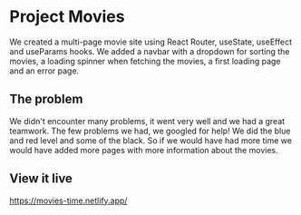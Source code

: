 # Project Movies

We created a multi-page movie site using React Router, useState, useEffect and useParams hooks. We added a navbar with a dropdown for sorting the movies, a loading spinner when fetching the movies, a first loading page and an error page. 

## The problem

We didn't encounter many problems, it went very well and we had a great teamwork. The few problems we had, we googled for help! We did the blue and red level and some of the black. So if we would have had more time we would have added more pages with more information about the movies.

## View it live

https://movies-time.netlify.app/